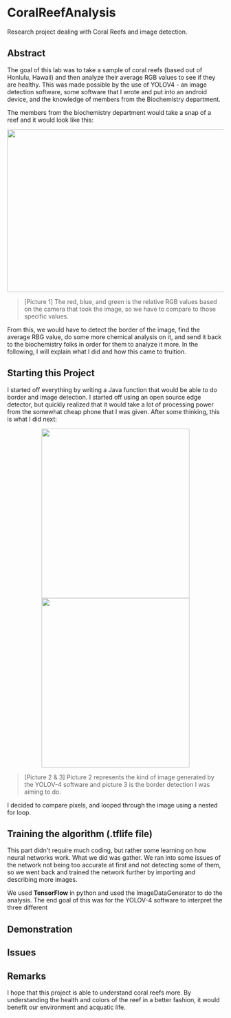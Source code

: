 # CoralReefAnalysis
Research project dealing with Coral Reefs and image detection.

## Abstract

The goal of this lab was to take a sample of coral reefs (based out of Honlulu, Hawaii) and then analyze their average RGB values to see if they are healthy. This was made possible by the use of YOLOV4 - an image detection software, some software that I wrote and put into an android device, and the knowledge of members from the Biochemistry department. 

The members from the biochemistry department would take a snap of a reef and it would look like this: 

<p align="center">
  <img 
    width="544"
    height="378"
    src="https://github.com/akhilvreddy/CoralReefAnalysis/blob/main/Mcap41.jpg"
  >
</p>

> [Picture 1] The red, blue, and green is the relative RGB values based on the camera that took the image, so we have to compare to those specific values. 

From this, we would have to detect the border of the image, find the average RBG value, do some more chemical analysis on it, and send it back to the biochemistry folks in order for them to analyze it more. In the following, I will explain what I did and how this came to fruition. 

## Starting this Project

I started off everything by writing a Java function that would be able to do border and image detection. I started off using an open source edge detector, but quickly realized that it would take a lot of processing power from the somewhat cheap phone that I was given. After some thinking, this is what I did next: 


<p align="center">
  <img 
    width="344"
    height="394"
    src="https://github.com/akhilvreddy/CoralReefAnalysis/blob/main/reefpic3.jpg"
  >
  <img 
    width="344"
    height="394"
    src="https://github.com/akhilvreddy/CoralReefAnalysis/blob/main/reefpic2.jpg"
  >
</p>

> [Picture 2 & 3] Picture 2 represents the kind of image generated by the YOLOV-4 software and picture 3 is the border detection I was aiming to do. 

I decided to compare pixels, and looped through the image using a nested for loop.

## Training the algorithm (.tflife file)
This part didn't require much coding, but rather some learning on how neural networks work. What we did was gather. 
We ran into some issues of the network not being too accurate at first and not detecting some of them, so we went back and trained the network further by importing and describing more images.

We used **TensorFlow** in python and used the ImageDataGenerator to do the analysis. The end goal of this was for the YOLOV-4 software to interpret the three different 

## Demonstration

## Issues 

## Remarks 
I hope that this project is able to understand coral reefs more. By understanding the health and colors of the reef in a better fashion, it would benefit our environment and acquatic life. 
